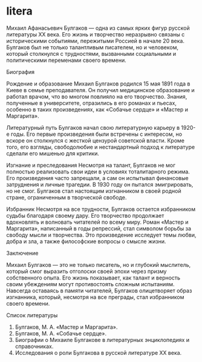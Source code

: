 # litera

Михаил Афанасьевич Булгаков — одна из самых ярких фигур русской литературы XX века. Его жизнь и творчество неразрывно связаны с историческими событиями, пережитыми Россией в начале 20 века. Булгаков был не только талантливым писателем, но и человеком, который столкнулся с трудностями, вызванными социальными и политическими переменами своего времени.

Биография

Рождение и образование
Михаил Булгаков родился 15 мая 1891 года в Киеве в семье преподавателя. Он получил медицинское образование и работал врачом, что во многом повлияло на его творчество. Знания, полученные в университете, отразились в его романах и пьесах, особенно в таких произведениях, как «Собачье сердце» и «Мастер и Маргарита».

Литературный путь
Булгаков начал свою литературную карьеру в 1920-е годы. Его первые произведения были встречены с интересом, но вскоре он столкнулся с жесткой цензурой советской власти. Кроме того, его взгляды, свободолюбие и нестандартный подход к литературе сделали его мишенью для критики.

Изгнание и преследования
Несмотря на талант, Булгаков не мог полностью реализовать свои идеи в условиях тоталитарного режима. Его произведения часто запрещали, а сам он испытывал финансовые затруднения и личные трагедии. В 1930 году он пытался эмигрировать, но не смог. Булгаков стал настоящим изгнанником в своей родной стране, ограниченным в творческой свободе.

Избранник
Несмотря на все трудности, Булгаков остается избранником судьбы благодаря своему дару. Его творчество продолжает вдохновлять и волновать читателей по всему миру. Роман «Мастер и Маргарита», написанный в годы репрессий, стал символом борьбы за свободу мысли и творчества. Это произведение исследует темы любви, добра и зла, а также философские вопросы о смысле жизни.

Заключение

Михаил Булгаков — это не только писатель, но и глубокий мыслитель, который смог выразить отголоски своей эпохи через призму собственного опыта. Его жизнь показывает, как талант и верность своим убеждениям могут противостоять сложным испытаниям. Навсегда оставаясь в памяти читателей, Булгаков олицетворяет образ изгнанника, который, несмотря на все преграды, стал избранником своего времени.

Список литературы

1. Булгаков, М. А. «Мастер и Маргарита».
2. Булгаков, М. А. «Собачье сердце».
3. Биографии о Михаиле Булгакове в литературных энциклопедиях и справочниках.
4. Исследования о роли Булгакова в русской литературе XX века.
